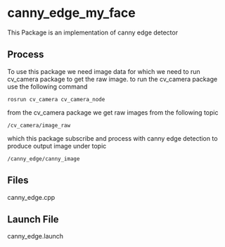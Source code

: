 # canny_edge_my_face
This Package is an implementation of canny edge detector

## Process
To use this package we need image data for which we need to run cv_camera package to get the raw image.
to run the cv_camera package use the following command
```
rosrun cv_camera cv_camera_node
```
from the cv_camera package we get raw images from the following topic 
```
/cv_camera/image_raw 
```
which this package subscribe and process with canny edge detection to produce output image under topic
```
/canny_edge/canny_image
```
## Files
canny_edge.cpp 

## Launch File
canny_edge.launch

